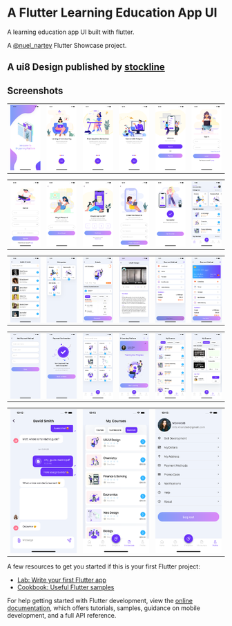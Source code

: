 # A Flutter Learning Education App UI

A learning education app UI built with flutter.

A [@nuel_nartey](https://twitter.com/nuel_nartey) Flutter Showcase project.

## A ui8 Design published by [stockline](https://ui8.net/khanagency/products/e-learning-education-app--online-study-mobile-app-ui-kit)


## Screenshots
<table>
    <tr>
        <td>
            <img src="https://github.com/Manuelkpatsu/learning_app/blob/main/screenshots/1.png" />
        </td>
        <td>
            <img src="https://github.com/Manuelkpatsu/learning_app/blob/main/screenshots/2.png" />
        </td>
        <td>
            <img src="https://github.com/Manuelkpatsu/learning_app/blob/main/screenshots/3.png" />
        </td>
        <td>
            <img src="https://github.com/Manuelkpatsu/learning_app/blob/main/screenshots/4.png" />
        </td>
        <td>
            <img src="https://github.com/Manuelkpatsu/learning_app/blob/main/screenshots/5.png" />
        </td>
        <td>
            <img src="https://github.com/Manuelkpatsu/learning_app/blob/main/screenshots/6.png" />
        </td>
    </tr>
</table>
<table>
    <tr>
        <td>
            <img src="https://github.com/Manuelkpatsu/learning_app/blob/main/screenshots/7.png" />
        </td>
        <td>
            <img src="https://github.com/Manuelkpatsu/learning_app/blob/main/screenshots/8.png" />
        </td>
        <td>
            <img src="https://github.com/Manuelkpatsu/learning_app/blob/main/screenshots/9.png" />
        </td>
        <td>
            <img src="https://github.com/Manuelkpatsu/learning_app/blob/main/screenshots/10.png" />
        </td>
        <td>
            <img src="https://github.com/Manuelkpatsu/learning_app/blob/main/screenshots/11.png" />
        </td>
        <td>
            <img src="https://github.com/Manuelkpatsu/learning_app/blob/main/screenshots/12.png" />
        </td>
    </tr>
</table>
<table>
    <tr>
        <td>
            <img src="https://github.com/Manuelkpatsu/learning_app/blob/main/screenshots/13.png" />
        </td>
        <td>
            <img src="https://github.com/Manuelkpatsu/learning_app/blob/main/screenshots/14.png" />
        </td>
        <td>
            <img src="https://github.com/Manuelkpatsu/learning_app/blob/main/screenshots/15.png" />
        </td>
        <td>
            <img src="https://github.com/Manuelkpatsu/learning_app/blob/main/screenshots/16.png" />
        </td>
        <td>
            <img src="https://github.com/Manuelkpatsu/learning_app/blob/main/screenshots/17.png" />
        </td>
        <td>
            <img src="https://github.com/Manuelkpatsu/learning_app/blob/main/screenshots/18.png" />
        </td>
    </tr>
</table>
<table>
    <tr>
        <td>
            <img src="https://github.com/Manuelkpatsu/learning_app/blob/main/screenshots/19.png" />
        </td>
        <td>
            <img src="https://github.com/Manuelkpatsu/learning_app/blob/main/screenshots/20.png" />
        </td>
        <td>
            <img src="https://github.com/Manuelkpatsu/learning_app/blob/main/screenshots/21.png" />
        </td>
        <td>
            <img src="https://github.com/Manuelkpatsu/learning_app/blob/main/screenshots/22.png" />
        </td>
        <td>
            <img src="https://github.com/Manuelkpatsu/learning_app/blob/main/screenshots/23.png" />
        </td>
        <td>
            <img src="https://github.com/Manuelkpatsu/learning_app/blob/main/screenshots/24.png" />
        </td>
    </tr>
</table>
<table>
    <tr>
        <td>
            <img src="https://github.com/Manuelkpatsu/learning_app/blob/main/screenshots/25.png" />
        </td>
        <td>
            <img src="https://github.com/Manuelkpatsu/learning_app/blob/main/screenshots/26.png" />
        </td>
        <td>
            <img src="https://github.com/Manuelkpatsu/learning_app/blob/main/screenshots/27.png" />
        </td>
    </tr>
</table>

A few resources to get you started if this is your first Flutter project:

- [Lab: Write your first Flutter app](https://docs.flutter.dev/get-started/codelab)
- [Cookbook: Useful Flutter samples](https://docs.flutter.dev/cookbook)

For help getting started with Flutter development, view the
[online documentation](https://docs.flutter.dev/), which offers tutorials,
samples, guidance on mobile development, and a full API reference.
